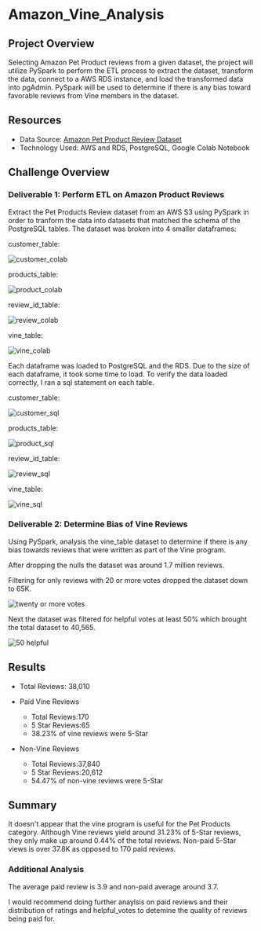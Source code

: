 # Amazon_Vine_Analysis


## Project Overview

Selecting Amazon Pet Product reviews from a given dataset, the project will utilize PySpark to perform the ETL process to extract the dataset, transform the data, connect to a AWS RDS instance, and load the transformed data into pgAdmin. PySpark will be used to determine if there is any bias toward favorable reviews from Vine members in the dataset.

## Resources
- Data Source: [Amazon Pet Product Review Dataset](https://s3.amazonaws.com/amazon-reviews-pds/tsv/amazon_reviews_us_Pet_Products_v1_00.tsv.gz)
- Technology Used: AWS and RDS, PostgreSQL, Google Colab Notebook


## Challenge Overview

### Deliverable 1: Perform ETL on Amazon Product Reviews

Extract the Pet Products Review dataset from an AWS S3 using PySpark in order to tranform the data into datasets that matched the schema of the PostgreSQL tables. The dataset was broken into 4 smaller dataframes:

customer_table:

![customer_colab]()

products_table:

![product_colab]()

review_id_table:

![review_colab]()

vine_table:

![vine_colab]()

Each dataframe was loaded to PostgreSQL and the RDS. Due to the size of each dataframe, it took some time to load. To verify the data loaded correctly, I ran a sql statement on each table.

customer_table:

![customer_sql]()

products_table:

![product_sql]()

review_id_table:

![review_sql]()

vine_table:

![vine_sql]()

### Deliverable 2: Determine Bias of Vine Reviews

Using PySpark, analysis the vine_table dataset to determine if there is any bias towards reviews that were written as part of the Vine program. 

After dropping the nulls the dataset was around 1.7 million reviews. 

Filtering for only reviews with 20 or more votes dropped the dataset down to 65K. 

![twenty or more votes](https://user-images.githubusercontent.com/87085239/183271734-891c9347-4251-40aa-9425-43b1d55e91ea.png)

Next the dataset was filtered for helpful votes at least 50% which brought the total dataset to 40,565.

![50 helpful](https://user-images.githubusercontent.com/87085239/183271817-70e3ee77-78c7-46c0-b171-a929eb93adc1.png)



## Results

- Total Reviews: 38,010

- Paid Vine Reviews
    - Total Reviews:170
    - 5 Star Reviews:65
    - 38.23% of vine reviews were 5-Star

- Non-Vine Reviews
    - Total Reviews:37,840
    - 5 Star Reviews:20,612
    - 54.47% of non-vine reviews were 5-Star


## Summary

It doesn't appear that the vine program is useful for the Pet Products category. Although Vine reviews yield around 31.23% of 5-Star reviews, they only make up around 0.44% of the total reviews. Non-paid 5-Star views is over 37.8K as opposed to 170 paid reviews.

### Additional Analysis

The average paid review is 3.9 and non-paid average around 3.7. 

I would recommend doing further anaylsis on paid reviews and their distribution of ratings and helpful_votes to detemine the quality of reviews being paid for.


 
